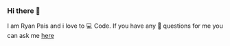 ### Hi there 👋 

I am Ryan Pais and i love to 💻 Code. If you have any 💬 questions for me you can ask me [here](https://github.com/Kidcredo/Kidcredo/issues)

